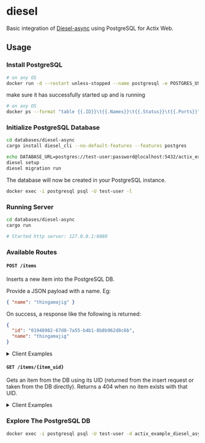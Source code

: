 # diesel

Basic integration of [Diesel-async](https://github.com/weiznich/diesel_async) using PostgreSQL for Actix Web.

## Usage

### Install PostgreSQL

```sh
# on any OS
docker run -d --restart unless-stopped --name postgresql -e POSTGRES_USER=test-user -e POSTGRES_PASSWORD=password -p 5432:5432 -v postgres_data:/var/lib/postgresql/data postgres:alpine
```

make sure it has successfully started up and is running

```sh
# on any OS
docker ps --format "table {{.ID}}\t{{.Names}}\t{{.Status}}\t{{.Ports}}"
```

### Initialize PostgreSQL Database

```sh
cd databases/diesel-async
cargo install diesel_cli --no-default-features --features postgres

echo DATABASE_URL=postgres://test-user:password@localhost:5432/actix_example_diesel_async > .env
diesel setup
diesel migration run
```

The database will now be created in your PostgreSQL instance.

```sh
docker exec -i postgresql psql -U test-user -l
```

### Running Server

```sh
cd databases/diesel-async
cargo run

# Started http server: 127.0.0.1:8080
```

### Available Routes

#### `POST /items`

Inserts a new item into the PostgreSQL DB.

Provide a JSON payload with a name. Eg:

```json
{ "name": "thingamajig" }
```

On success, a response like the following is returned:

```json
{
  "id": "01948982-67d0-7a55-b4b1-8b8b962d8c6b",
  "name": "thingamajig"
}
```

<details>
  <summary>Client Examples</summary>

Using [HTTPie] / [xh]:

```sh
http POST :8080/items name=thingamajig
```

Using cURL:

```sh
curl --show-error -X POST --header "Content-Type: application/json" --data '{"name":"thingamajig"}' http://localhost:8080/items
```

</details>

#### `GET /items/{item_uid}`

Gets an item from the DB using its UID (returned from the insert request or taken from the DB directly). Returns a 404 when no item exists with that UID.

<details>
  <summary>Client Examples</summary>

Using [HTTPie] / [xh]:

```sh
http localhost:8080/items/9e46baba-a001-4bb3-b4cf-4b3e5bab5e97
```

Using cURL:

```sh
curl --show-error http://localhost:8080/items/9e46baba-a001-4bb3-b4cf-4b3e5bab5e97
```

</details>

### Explore The PostgreSQL DB

```sh
docker exec -i postgresql psql -U test-user -d actix_example_diesel_async -c "SELECT * from public.items"
```

[xh]: https://httpie.io/cli
[httpie]: https://httpie.io/cli
